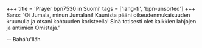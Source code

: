 +++
title = 'Prayer bpn7530 in Suomi'
tags = ['lang-fi', 'bpn-unsorted']
+++
Sano: “Oi Jumala, minun Jumalani! Kaunista pääni oikeudenmukaisuuden kruunulla ja otsani kohtuuden koristeella! Sinä totisesti olet kaikkien lahjojen ja antimien Omistaja.”

-- Bahá'u'lláh
